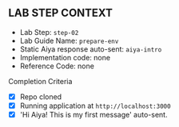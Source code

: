 ## LAB STEP CONTEXT
- Lab Step: `step-02`
- Lab Guide Name: `prepare-env`
- Static Aiya response auto-sent: `aiya-intro`
- Implementation code: none
- Reference Code: none

Completion Criteria
- [x] Repo cloned
- [x] Running application at `http://localhost:3000`
- [x] 'Hi Aiya! This is my first message' auto-sent.